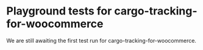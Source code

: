 # Playground tests for cargo-tracking-for-woocommerce
We are still awaiting the first test run for cargo-tracking-for-woocommerce.
